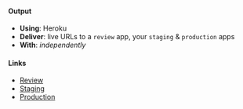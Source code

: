#### Output
- **Using**: Heroku
- **Deliver**: live URLs to a `review` app, your `staging` & `production` apps
- **With**: *independently*

#### Links
- [Review](https://tony-invertedindex-stagin-pr-7.herokuapp.com/)
- [Staging](http://tony-invertedindex-staging.herokuapp.com/)
- [Production](http://tony-invertedindex-production.herokuapp.com/)
